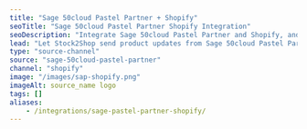 ```yaml
---
title: "Sage 50cloud Pastel Partner + Shopify"
seoTitle: "Sage 50cloud Pastel Partner Shopify Integration"
seoDescription: "Integrate Sage 50cloud Pastel Partner and Shopify, and you'll be able to streamline your workflow, simplify the ordering process and save time - and money. Find out more about how a Sage 50cloud Pastel Partner Shopify Integration can help your business."
lead: "Let Stock2Shop send product updates from Sage 50cloud Pastel Partner to Shopify, as well as automatically raise online orders directly into your account software and instruct your warehouse to fulfill the order. Here’s how we can help you streamline your workflow."
type: "source-channel"
source: "sage-50cloud-pastel-partner"
channel: "shopify"
image: "/images/sap-shopify.png"
imageAlt: source_name logo
tags: []
aliases:
    - /integrations/sage-pastel-partner-shopify/
---
```

    